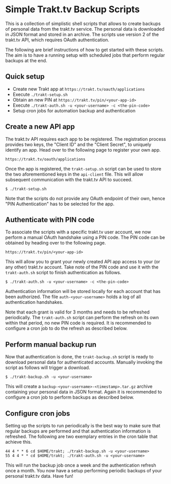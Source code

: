 Simple Trakt.tv Backup Scripts
==============================

This is a collection of simplistic shell scripts that allows to create backups of personal data from the trakt.tv service. The personal data is downloaded in JSON format and stored in an archive. The scripts use version 2 of the trakt.tv API, which requires OAuth authentication.

The following are brief instructions of how to get started with these scripts. The aim is to have a running setup with scheduled jobs that perform regular backups at the end.

Quick setup
-----------

* Create new Trakt app at `https://trakt.tv/oauth/applications`
* Execute `./trakt-setup.sh`
* Obtain an new PIN at `https://trakt.tv/pin/<your-app-id>`
* Execute `./trakt-auth.sh -u <your-username> -c <the-pin-code>`
* Setup cron jobs for automation backup and authentication

Create a new API app
--------------------

The trakt.tv API requires each app to be registered. The registration process provides two keys, the "Client ID" and the "Client Secret", to uniquely identify an app. Head over to the following page to register your own app.

`https://trakt.tv/oauth/applications`

Once the app is registered, the `trakt-setup.sh` script can be used to store the two aforementioned keys in the `api-client` file. This will allow subsequent communication with the trakt.tv API to succeed.

`$ ./trakt-setup.sh`

Note that the scripts do not provide any OAuth endpoint of their own, hence "PIN Authentication" has to be selected for the app.

Authenticate with PIN code
--------------------------

To associate the scripts with a specific trakt.tv user account, we now perform a manual OAuth handshake using a PIN code. The PIN code can be obtained by heading over to the following page.

`https://trakt.tv/pin/<your-app-id>`

This will allow you to grant your newly created API app access to your (or any other) trakt.tv account. Take note of the PIN code and use it with the `trakt-auth.sh` script to finish authentication as follows.

`$ ./trakt-auth.sh -u <your-username> -c <the-pin-code>`

Authentication information will be stored locally for each account that has been authorized. The file `auth-<your-username>` holds a log of all authentication handshakes.

Note that each grant is valid for 3 months and needs to be refreshed periodically. The `trakt-auth.sh` script can perform the refresh on its own within that period, no new PIN code is required. It is recommended to configure a cron job to do the refresh as described below.

Perform manual backup run
-------------------------

Now that authentication is done, the `trakt-backup.sh` script is ready to download personal data for authenticated accounts. Manually invoking the script as follows will trigger a download.

`$ ./trakt-backup.sh -u <your-username>`

This will create a `backup-<your-username>-<timestamp>.tar.gz` archive containing your personal data in JSON format. Again it is recommended to configure a cron job to perform backups as described below.

Configure cron jobs
-------------------

Setting up the scripts to run periodically is the best way to make sure that regular backups are performed and that authentication information is refreshed. The following are two exemplary entries in the cron table that achieve this.

```
44 4 * * 6 cd $HOME/trakt; ./trakt-backup.sh -u <your-username>
55 4 4 * * cd $HOME/trakt; ./trakt-auth.sh -u <your-username>
```

This will run the backup job once a week and the authentication refresh once a month. You now have a setup performing periodic backups of your personal trakt.tv data. Have fun!

